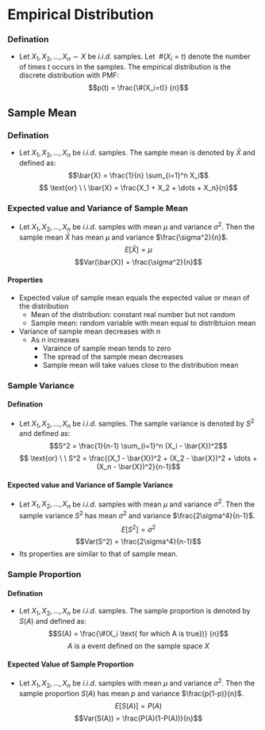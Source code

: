 # Empirical Distribution
### Defination
- Let $X_1, X_2, \dots, X_n \sim X$ be $i.i.d.$ samples. Let $\ \#(X_i=t)$ denote the number of times $t$ occurs in the samples. The empirical distribution is the discrete distribution with PMF:
  $$p(t) = \frac{\#(X_i=t)} {n}$$
## Sample Mean
### Defination
- Let $X_1, X_2, \dots, X_n$ be $i.i.d.$ samples. The sample mean is denoted by $\bar{X}$ and defined as:
  $$\bar{X} = \frac{1}{n} \sum_{i=1}^n X_i$$
  $$ \text{or} \ \ \bar{X} = \frac{X_1 + X_2 + \dots + X_n}{n}$$
### Expected value and Variance of Sample Mean
- Let $X_1, X_2, \dots, X_n$ be $i.i.d.$ samples with mean $\mu$ and variance $\sigma^2$. Then the sample mean $\bar{X}$ has mean $\mu$ and variance $\frac{\sigma^2}{n}$.
  $$E[\bar{X}] = \mu$$
  $$Var(\bar{X}) = \frac{\sigma^2}{n}$$
#### Properties
- Expected value of sample mean equals the expected value or mean of the distribution
  - Mean of the distribution: constant real number but not random
  - Sample mean: random variable with mean equal to distribtuion mean
- Variance of sample mean decreases with $n$
  - As $n$ increases
    - Varaince of sample mean tends to zero
    - The spread of the sample mean decreases
    - Sample mean will take values close to the distribution mean
### Sample Variance
#### Defination
- Let $X_1, X_2, \dots, X_n$ be $i.i.d.$ samples. The sample variance is denoted by $S^2$ and defined as:
  $$S^2 = \frac{1}{n-1} \sum_{i=1}^n (X_i - \bar{X})^2$$
  $$ \text{or} \ \ S^2 = \frac{(X_1 - \bar{X})^2 + (X_2 - \bar{X})^2 + \dots + (X_n - \bar{X})^2}{n-1}$$
#### Expected value and Variance of Sample Variance
- Let $X_1, X_2, \dots, X_n$ be $i.i.d.$ samples with mean $\mu$ and variance $\sigma^2$. Then the sample variance $S^2$ has mean $\sigma^2$ and variance $\frac{2\sigma^4}{n-1}$.
  $$E[S^2] = \sigma^2$$
  $$Var(S^2) = \frac{2\sigma^4}{n-1}$$
- Its properties are similar to that of sample mean.
### Sample Proportion
#### Defination
- Let $X_1, X_2, \dots, X_n$ be $i.i.d.$ samples. The sample proportion is denoted by $S(A)$ and defined as:
  $$S(A) = \frac{\#(X_i \text{ for which A is true})} {n}$$
  $$ A\text{ is a event defined on the sample space } X$$

#### Expected Value of Sample Proportion
- Let $X_1, X_2, \dots, X_n$ be $i.i.d.$ samples with mean $\mu$ and variance $\sigma^2$. Then the sample proportion $S(A)$ has mean $p$ and variance $\frac{p(1-p)}{n}$.
  $$E[S(A)] = P(A)$$
  $$Var(S(A)) = \frac{P(A)(1-P(A))}{n}$$
  